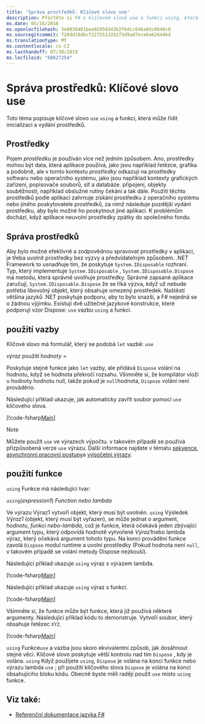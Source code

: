 ```yaml
---
title: 'Správa prostředků: Klíčové slovo use'
description: Přečtěte si F# o klíčovém slově use a funkci using, která může řídit inicializaci a vydání prostředků.
ms.date: 05/16/2016
ms.openlocfilehash: 5e0838401bee02050343b2f6dcc646a8dc8b4dc0
ms.sourcegitcommit: f20dd18dbcf2275513281f5d9ad7ece6a62644b4
ms.translationtype: MT
ms.contentlocale: cs-CZ
ms.lasthandoff: 07/30/2019
ms.locfileid: "68627254"
---
```

# <a name="resource-management-the-use-keyword"></a>Správa prostředků: Klíčové slovo use

Toto téma popisuje klíčové slovo `use` `using` a funkci, která může řídit inicializaci a vydání prostředků.

## <a name="resources"></a>Prostředky

Pojem *prostředku* je používán více než jedním způsobem. Ano, prostředky mohou být data, která aplikace používá, jako jsou například řetězce, grafika a podobně, ale v tomto kontextu *prostředky* odkazují na prostředky softwaru nebo operačního systému, jako jsou například kontexty grafických zařízení, popisovače souborů, síť a databáze. připojení, objekty souběžnosti, například obslužné rutiny čekání a tak dále. Použití těchto prostředků podle aplikací zahrnuje získání prostředku z operačního systému nebo jiného poskytovatele prostředků, za nímž následuje pozdější vydání prostředku, aby bylo možné ho poskytnout jiné aplikaci. K problémům dochází, když aplikace neuvolní prostředky zpátky do společného fondu.

## <a name="managing-resources"></a>Správa prostředků

Aby bylo možné efektivně a zodpovědnou spravovat prostředky v aplikaci, je třeba uvolnit prostředky bez výzvy a předvídatelným způsobem. .NET Framework to usnadňuje tím, že poskytuje `System.IDisposable` rozhraní. Typ, který implementuje `System.IDisposable` , `System.IDisposable.Dispose` má metodu, která správně uvolňuje prostředky. Správné zapsané aplikace zaručují, `System.IDisposable.Dispose` že se říká výzva, když už nebude potřeba libovolný objekt, který obsahuje omezený prostředek. Naštěstí většina jazyků .NET poskytuje podporu, aby to bylo snazší, a F# nejedná se o žádnou výjimku. Existují dvě užitečné jazykové konstrukce, které podporují vzor Dispose: `use` vazbu `using` a funkci.

## <a name="use-binding"></a>použití vazby

Klíčové slovo má formulář, který se podobá `let` vazbě: `use`

*výraz* použití *hodnoty* = 

Poskytuje stejné funkce jako `let` vazby, ale přidává `Dispose` volání na hodnotu, když se hodnota překročí rozsahu. Všimněte si, že kompilátor vloží u hodnoty hodnotu null, takže pokud je `null`hodnota, `Dispose` volání není prováděno.

Následující příklad ukazuje, jak automaticky zavřít soubor pomocí `use` klíčového slova.

[!code-fsharp[Main](~/samples/snippets/fsharp/lang-ref-2/snippet6301.fs)]

> [!NOTE]
> Můžete použít `use` ve výrazech výpočtu. v takovém případě se používá přizpůsobená verze `use` výrazu. Další informace najdete v tématu [sekvence](sequences.md), [asynchronní pracovní postupy](asynchronous-workflows.md)a [výpočetní výrazy](computation-expressions.md).

## <a name="using-function"></a>použití funkce

`using` Funkce má následující tvar:

`using`(*expression1*) *Function nebo lambda*

Ve výrazu Výraz1 vytvoří objekt, který musí být uvolněn. `using` Výsledek *Výraz1* (objekt, který musí být vyřazen), se může jednat o argument, *hodnotu*, *funkci nebo-lambda*, což je funkce, která očekává jeden zbývající argument typu, který odpovídá hodnotě vytvořené  *Výraz1*nebo lambda výraz, který očekává argument tohoto typu. Na konci provádění funkce zavolá `Dispose` modul runtime a uvolní prostředky (Pokud hodnota není `null`, v takovém případě se volání metody Dispose nezkouší).

Následující příklad ukazuje `using` výraz s výrazem lambda.

[!code-fsharp[Main](~/samples/snippets/fsharp/lang-ref-2/snippet6302.fs)]

Následující příklad ukazuje `using` výraz s funkcí.

[!code-fsharp[Main](~/samples/snippets/fsharp/lang-ref-2/snippet6303.fs)]

Všimněte si, že funkce může být funkce, která již používá některé argumenty. Následující příklad kódu to demonstruje. Vytvoří soubor, který obsahuje řetězec `XYZ`.

[!code-fsharp[Main](~/samples/snippets/fsharp/lang-ref-2/snippet6304.fs)]

`using` Funkce`use` a vazba jsou skoro ekvivalentní způsob, jak dosáhnout stejné věci. Klíčové slovo poskytuje větší kontrolu nad tím `Dispose` , kdy je volána. `using` Když použijete `using`, `Dispose` je volána na konci funkce nebo výrazu lambda `use` ; při použití klíčového slova `Dispose` je volána na konci obsahujícího bloku kódu. Obecně byste měli raději použít `use` místo `using` funkce.

## <a name="see-also"></a>Viz také:

- [Referenční dokumentace jazyka F#](index.md)
